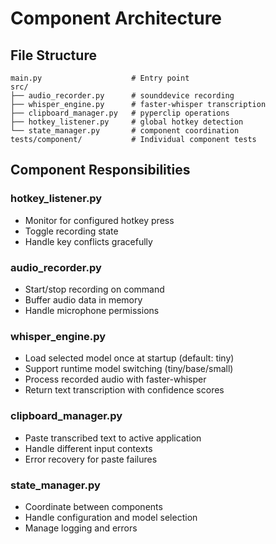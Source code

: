 # Component Architecture

## File Structure
```
main.py                    # Entry point
src/
├── audio_recorder.py      # sounddevice recording
├── whisper_engine.py      # faster-whisper transcription
├── clipboard_manager.py   # pyperclip operations
├── hotkey_listener.py     # global hotkey detection
└── state_manager.py       # component coordination
tests/component/           # Individual component tests
```

## Component Responsibilities

### hotkey_listener.py
- Monitor for configured hotkey press
- Toggle recording state
- Handle key conflicts gracefully

### audio_recorder.py
- Start/stop recording on command
- Buffer audio data in memory
- Handle microphone permissions

### whisper_engine.py
- Load selected model once at startup (default: tiny)
- Support runtime model switching (tiny/base/small)
- Process recorded audio with faster-whisper
- Return text transcription with confidence scores

### clipboard_manager.py
- Paste transcribed text to active application
- Handle different input contexts
- Error recovery for paste failures

### state_manager.py
- Coordinate between components
- Handle configuration and model selection
- Manage logging and errors